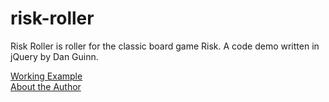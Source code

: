 # risk-roller
Risk Roller is roller for the classic board game Risk. A code demo written in jQuery by Dan Guinn.

<a href="http://danguinn.com/code-demos/risk-roller/">Working Example</a><br/>
<a href="http://danguinn.com/programmer">About the Author</a>
